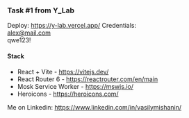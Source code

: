 ### Task #1 from Y_Lab

Deploy: https://y-lab.vercel.app/
Credentials:  
alex@mail.com  
qwe123!

#### Stack

- React + Vite - https://vitejs.dev/
- React Router 6 - https://reactrouter.com/en/main
- Mosk Service Worker - https://mswjs.io/
- Heroicons - https://heroicons.com/

Me on Linkedin: https://www.linkedin.com/in/vasilymishanin/

